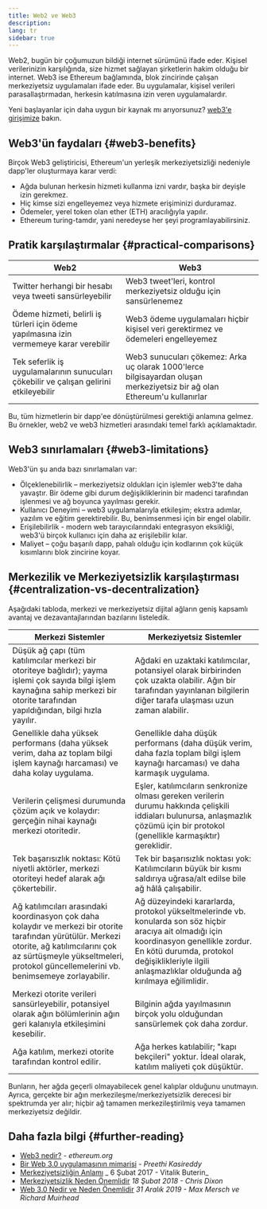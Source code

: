 ```yaml
---
title: Web2 ve Web3
description:
lang: tr
sidebar: true
---
```


Web2, bugün bir çoğumuzun bildiği internet sürümünü ifade eder. Kişisel verilerinizin karşılığında, size hizmet sağlayan şirketlerin hakim olduğu bir internet. Web3 ise Ethereum bağlamında, blok zincirinde çalışan merkeziyetsiz uygulamaları ifade eder. Bu uygulamalar, kişisel verileri parasallaştırmadan, herkesin katılmasına izin veren uygulamalardır.

Yeni başlayanlar için daha uygun bir kaynak mı arıyorsunuz? [web3'e girişimize](/web3/) bakın.

## Web3'ün faydaları {#web3-benefits}

Birçok Web3 geliştiricisi, Ethereum'un yerleşik merkeziyetsizliği nedeniyle dapp'ler oluşturmaya karar verdi:

- Ağda bulunan herkesin hizmeti kullanma izni vardır, başka bir deyişle izin gerekmez.
- Hiç kimse sizi engelleyemez veya hizmete erişiminizi durduramaz.
- Ödemeler, yerel token olan ether (ETH) aracılığıyla yapılır.
- Ethereum turing-tamdır, yani neredeyse her şeyi programlayabilirsiniz.

## Pratik karşılaştırmalar {#practical-comparisons}

| Web2                                                                                    | Web3                                                                                                                     |
| --------------------------------------------------------------------------------------- | ------------------------------------------------------------------------------------------------------------------------ |
| Twitter herhangi bir hesabı veya tweeti sansürleyebilir                                 | Web3 tweet'leri, kontrol merkeziyetsiz olduğu için sansürlenemez                                                         |
| Ödeme hizmeti, belirli iş türleri için ödeme yapılmasına izin vermemeye karar verebilir | Web3 ödeme uygulamaları hiçbir kişisel veri gerektirmez ve ödemeleri engelleyemez                                        |
| Tek seferlik iş uygulamalarının sunucuları çökebilir ve çalışan gelirini etkileyebilir  | Web3 sunucuları çökemez: Arka uç olarak 1000'lerce bilgisayardan oluşan merkeziyetsiz bir ağ olan Ethereum'u kullanırlar |

Bu, tüm hizmetlerin bir dapp'ee dönüştürülmesi gerektiği anlamına gelmez. Bu örnekler, web2 ve web3 hizmetleri arasındaki temel farklı açıklamaktadır.

## Web3 sınırlamaları {#web3-limitations}

Web3'ün şu anda bazı sınırlamaları var:

- Ölçeklenebilirlik – merkeziyetsiz oldukları için işlemler web3'te daha yavaştır. Bir ödeme gibi durum değişikliklerinin bir madenci tarafından işlenmesi ve ağ boyunca yayılması gerekir.
- Kullanıcı Deneyimi – web3 uygulamalarıyla etkileşim; ekstra adımlar, yazılım ve eğitim gerektirebilir. Bu, benimsenmesi için bir engel olabilir.
- Erişilebilirlik - modern web tarayıcılarındaki entegrasyon eksikliği, web3'ü birçok kullanıcı için daha az erişilebilir kılar.
- Maliyet – çoğu başarılı dapp, pahalı olduğu için kodlarının çok küçük kısımlarını blok zincirine koyar.

## Merkezilik ve Merkeziyetsizlik karşılaştırması {#centralization-vs-decentralization}

Aşağıdaki tabloda, merkezi ve merkeziyetsiz dijital ağların geniş kapsamlı avantaj ve dezavantajlarından bazılarını listeledik.

| Merkezi Sistemler                                                                                                                                                                                                                     | Merkeziyetsiz Sistemler                                                                                                                                                                                                                           |
| ------------------------------------------------------------------------------------------------------------------------------------------------------------------------------------------------------------------------------------- | ------------------------------------------------------------------------------------------------------------------------------------------------------------------------------------------------------------------------------------------------- |
| Düşük ağ çapı (tüm katılımcılar merkezi bir otoriteye bağlıdır); yayma işlemi çok sayıda bilgi işlem kaynağına sahip merkezi bir otorite tarafından yapıldığından, bilgi hızla yayılır.                                               | Ağdaki en uzaktaki katılımcılar, potansiyel olarak birbirinden çok uzakta olabilir. Ağın bir tarafından yayınlanan bilgilerin diğer tarafa ulaşması uzun zaman alabilir.                                                                          |
| Genellikle daha yüksek performans (daha yüksek verim, daha az toplam bilgi işlem kaynağı harcaması) ve daha kolay uygulama.                                                                                                           | Genellikle daha düşük performans (daha düşük verim, daha fazla toplam bilgi işlem kaynağı harcaması) ve daha karmaşık uygulama.                                                                                                                   |
| Verilerin çelişmesi durumunda çözüm açık ve kolaydır: gerçeğin nihai kaynağı merkezi otoritedir.                                                                                                                                      | Eşler, katılımcıların senkronize olması gereken verilerin durumu hakkında çelişkili iddiaları bulunursa, anlaşmazlık çözümü için bir protokol (genellikle karmaşıktır) gereklidir.                                                                |
| Tek başarısızlık noktası: Kötü niyetli aktörler, merkezi otoriteyi hedef alarak ağı çökertebilir.                                                                                                                                     | Tek bir başarısızlık noktası yok: Katılımcıların büyük bir kısmı saldırıya uğrasa/alt edilse bile ağ hâlâ çalışabilir.                                                                                                                            |
| Ağ katılımcıları arasındaki koordinasyon çok daha kolaydır ve merkezi bir otorite tarafından yürütülür. Merkezi otorite, ağ katılımcılarını çok az sürtüşmeyle yükseltmeleri, protokol güncellemelerini vb. benimsemeye zorlayabilir. | Ağ düzeyindeki kararlarda, protokol yükseltmelerinde vb. konularda son söz hiçbir aracıya ait olmadığı için koordinasyon genellikle zordur. En kötü durumda, protokol değişiklikleriyle ilgili anlaşmazlıklar olduğunda ağ kırılmaya eğilimlidir. |
| Merkezi otorite verileri sansürleyebilir, potansiyel olarak ağın bölümlerinin ağın geri kalanıyla etkileşimini kesebilir.                                                                                                             | Bilginin ağda yayılmasının birçok yolu olduğundan sansürlemek çok daha zordur.                                                                                                                                                                    |
| Ağa katılım, merkezi otorite tarafından kontrol edilir.                                                                                                                                                                               | Ağa herkes katılabilir; "kapı bekçileri" yoktur. İdeal olarak, katılım maliyeti çok düşüktür.                                                                                                                                                     |

Bunların, her ağda geçerli olmayabilecek genel kalıplar olduğunu unutmayın. Ayrıca, gerçekte bir ağın merkezileşme/merkeziyetsizlik derecesi bir spektrumda yer alır; hiçbir ağ tamamen merkezileştirilmiş veya tamamen merkeziyetsiz değildir.

## Daha fazla bilgi {#further-reading}

- [Web3 nedir?](/web3/) - _ethereum.org_
- [Bir Web 3.0 uygulamasının mimarisi](https://www.preethikasireddy.com/post/the-architecture-of-a-web-3-0-application) - _Preethi Kasireddy_
- [Merkeziyetsizliğin Anlamı](https://medium.com/@VitalikButerin/the-meaning-of-decentralization-a0c92b76a274) _ 6 Şubat 2017 - Vitalik Buterin_
- [Merkeziyetsizlik Neden Önemlidir](https://medium.com/s/story/why-decentralization-matters-5e3f79f7638e) _18 Şubat 2018 - Chris Dixon_
- [Web 3.0 Nedir ve Neden Önemlidir](https://medium.com/fabric-ventures/what-is-web-3-0-why-it-matters-934eb07f3d2b) _31 Aralık 2019 - Max Mersch ve Richard Muirhead_
